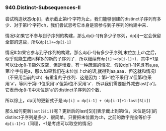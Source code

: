 ### 940.Distinct-Subsequences-II

尝试构造状态dp[i]，表示截止第i个字符为止，我们能够创建的distinct子序列有多少．对于第i个字符ch，我们尝试思考它本身是否参与到子序列的构建中来．

情况I:如果它不参与到子序列的构建，那么dp[i-1]有多少子序列，dp[i]一定会保留全部的这些，所以```dp[i]+=dp[i-1]```

情况II:如果它参与到子序列的构建，那么dp[i-1]有多少子序列,末位加上ch之后，似乎就能生成同样多的新的子序列了．所以继续有```dp[i]+=dp[i-1]+1```．其中+1是可以让dp[i-1]额外取空．但是慢着，有一种疏漏的情况．假设dp[i-1]包含有a,aa,第i个字符是a，那么如果我们在末位加上ch的话,就得到aa,aaa．但这就和情况I（不采用当前的ch）有重复的子序列．这是因为：第i-1位不采用'a'但第i位采用'a'，等同于第i-1位采用'a'但第i位不采用'a'．所以我们需要额外减去last['a']，它表示dp[i-1]中末位是'a'的distinct子序列的个数．

所以综上，dp[i]的更新式子是:```dp[i] = dp[i-1] + (dp[i-1]+1-last[S[i])```

那么如何更新```last[S[i]]```呢？更新后的last[S[i]]表示截止到第i位，末位是S[i]的distinct子序列是多少．很简单，只要把末位置为ch，之前的数字完全等价于```dp[i-1]+1```（同理，+1是考虑可以取空的情况）
